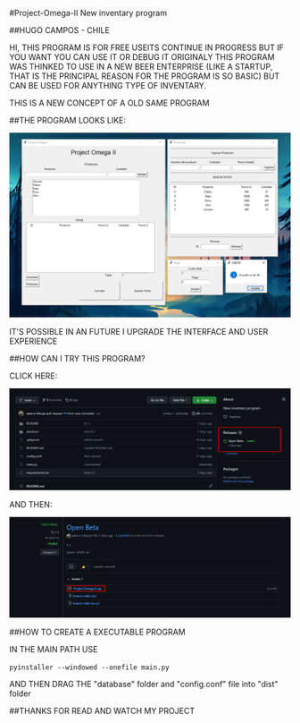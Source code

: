 #Project-Omega-II
New inventary program

##HUGO CAMPOS - CHILE

HI, THIS PROGRAM IS FOR FREE USEITS CONTINUE IN PROGRESS BUT IF YOU WANT YOU CAN USE IT OR DEBUG IT ORIGINALY THIS PROGRAM WAS THINKED TO USE IN A NEW BEER ENTERPRISE (LIKE A STARTUP, THAT IS THE PRINCIPAL REASON FOR THE PROGRAM IS SO BASIC) BUT CAN BE USED FOR ANYTHING TYPE OF INVENTARY.

THIS IS A NEW CONCEPT OF A OLD SAME PROGRAM

##THE PROGRAM LOOKS LIKE:

![image](README/Screenshot_1.png)

IT'S POSSIBLE IN AN FUTURE I UPGRADE THE INTERFACE AND USER EXPERIENCE

##HOW CAN I TRY THIS PROGRAM?

CLICK HERE:

![image](README/Screenshot_2.png)

AND THEN:

![image](README/Screenshot_3.png)

##HOW TO CREATE A EXECUTABLE PROGRAM

IN THE MAIN PATH USE

```pyinstaller --windowed --onefile main.py```

AND THEN DRAG THE "database" folder and "config.conf" file into "dist" folder

##THANKS FOR READ AND WATCH MY PROJECT
